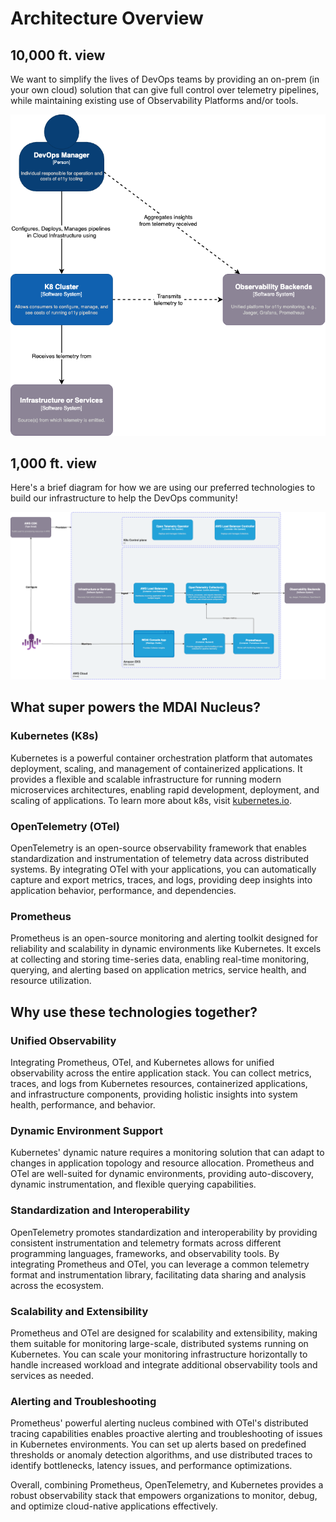 # Architecture Overview

<!-- toc -->

## 10,000 ft. view

We want to simplify the lives of DevOps teams by providing an on-prem (in your own cloud) solution that can give full control over telemetry pipelines, while maintaining existing use of Observability Platforms and/or tools.

[![System & Users](./arch-c1.png)](./arch-c1.png)

## 1,000 ft. view

Here's a brief diagram for how we are using our preferred technologies to build our infrastructure to help the DevOps community!

[![Container Diagram](./arch-c2.png)](./arch-c2.png)

## What super powers the MDAI Nucleus?

### Kubernetes (K8s)
Kubernetes is a powerful container orchestration platform that automates deployment, scaling, and management of containerized applications. It provides a flexible and scalable infrastructure for running modern microservices architectures, enabling rapid development, deployment, and scaling of applications. To learn more about k8s, visit <a href="https://kubernetes.io" target="_blank" rel="noopener">kubernetes.io</a>.

### OpenTelemetry (OTel)
OpenTelemetry is an open-source observability framework that enables standardization and instrumentation of telemetry data across distributed systems. By integrating OTel with your applications, you can automatically capture and export metrics, traces, and logs, providing deep insights into application behavior, performance, and dependencies.

### Prometheus
Prometheus is an open-source monitoring and alerting toolkit designed for reliability and scalability in dynamic environments like Kubernetes. It excels at collecting and storing time-series data, enabling real-time monitoring, querying, and alerting based on application metrics, service health, and resource utilization.


## Why use these technologies together?

### Unified Observability
Integrating Prometheus, OTel, and Kubernetes allows for unified observability across the entire application stack. You can collect metrics, traces, and logs from Kubernetes resources, containerized applications, and infrastructure components, providing holistic insights into system health, performance, and behavior.

### Dynamic Environment Support
Kubernetes' dynamic nature requires a monitoring solution that can adapt to changes in application topology and resource allocation. Prometheus and OTel are well-suited for dynamic environments, providing auto-discovery, dynamic instrumentation, and flexible querying capabilities.

### Standardization and Interoperability
OpenTelemetry promotes standardization and interoperability by providing consistent instrumentation and telemetry formats across different programming languages, frameworks, and observability tools. By integrating Prometheus and OTel, you can leverage a common telemetry format and instrumentation library, facilitating data sharing and analysis across the ecosystem.

### Scalability and Extensibility
Prometheus and OTel are designed for scalability and extensibility, making them suitable for monitoring large-scale, distributed systems running on Kubernetes. You can scale your monitoring infrastructure horizontally to handle increased workload and integrate additional observability tools and services as needed.

### Alerting and Troubleshooting
Prometheus' powerful alerting nucleus combined with OTel's distributed tracing capabilities enables proactive alerting and troubleshooting of issues in Kubernetes environments. You can set up alerts based on predefined thresholds or anomaly detection algorithms, and use distributed traces to identify bottlenecks, latency issues, and performance optimizations.

Overall, combining Prometheus, OpenTelemetry, and Kubernetes provides a robust observability stack that empowers organizations to monitor, debug, and optimize cloud-native applications effectively.

